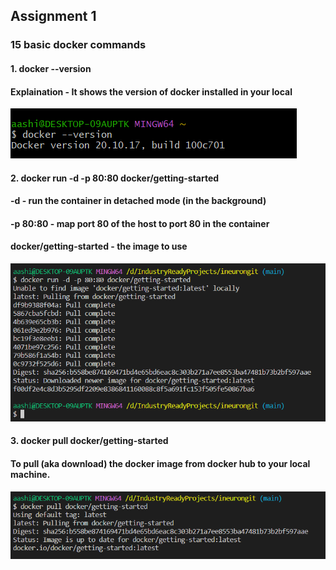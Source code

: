 ## Assignment 1
### 15 basic docker commands

#### 1. docker --version 
#### Explaination - It shows the version of docker installed in your local
!['docker version command '](./images/docker_1.PNG)

#### 2. docker run -d -p 80:80 docker/getting-started
#### -d - run the container in detached mode (in the background)
#### -p 80:80 - map port 80 of the host to port 80 in the container
#### docker/getting-started - the image to use
!['docker run command'](./images/docker_2.PNG)

#### 3. docker pull docker/getting-started
#### To pull (aka download) the docker image from docker hub to your local machine.
!['pull command'](./images/pull.PNG)

